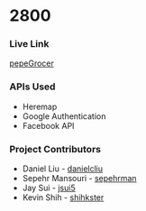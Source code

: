 # 2800




### Live Link

[pepeGrocer]( https://pepegrocer.herokuapp.com)



### APIs Used
* Heremap
* Google Authentication
* Facebook API


### Project Contributors
* Daniel Liu - [danielcliu](https://github.com/danielscliu)
* Sepehr Mansouri - [sepehrman](https://github.com/sepehrman)
* Jay Sui - [jsui5]( https://github.com/jsui5)
* Kevin Shih - [shihkster](https://github.com/shihkster1015)
